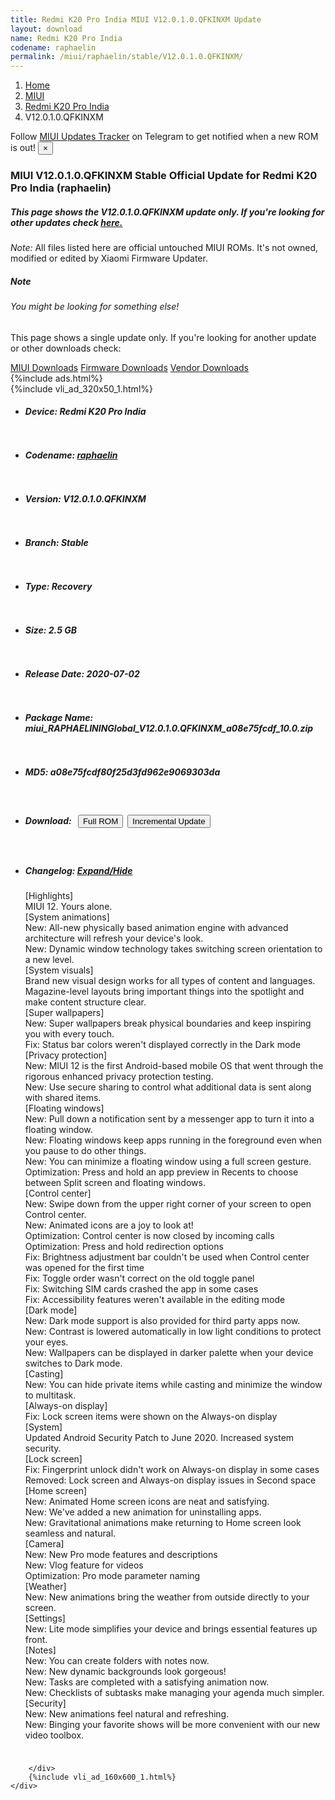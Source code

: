 ```yaml
---
title: Redmi K20 Pro India MIUI V12.0.1.0.QFKINXM Update
layout: download
name: Redmi K20 Pro India
codename: raphaelin
permalink: /miui/raphaelin/stable/V12.0.1.0.QFKINXM/
---
```

<nav aria-label="breadcrumb">
    <ol class="breadcrumb">
        <li class="breadcrumb-item"><a href="/">Home</a></li>
        <li class="breadcrumb-item"><a href="/miui/">MIUI</a></li>
        <li class="breadcrumb-item"><a href="/miui/raphaelin/">Redmi K20 Pro India</a></li>
        <li class="breadcrumb-item active" aria-current="page">V12.0.1.0.QFKINXM</li>
    </ol>
</nav>
<div class="alert alert-primary alert-dismissible fade show" role="alert">
    Follow <a href="https://t.me/MIUIUpdatesTracker" class="alert-link">MIUI Updates Tracker</a> on Telegram to get
    notified when a new ROM is out!
    <button type="button" class="close" data-dismiss="alert" aria-label="Close">
        <span aria-hidden="true">&times;</span>
    </button>
</div>
<div class="col-12 mx-auto">
    <h3 class="title bg-light p-2 rounded">MIUI V12.0.1.0.QFKINXM Stable Official Update for Redmi K20 Pro India (raphaelin)</h3>
    <h5>This page shows the V12.0.1.0.QFKINXM update only. If you're looking for other updates check
        <a href="/miui/raphaelin/">here.</a></h5>
    <p><i>Note: </i>All files listed here are official untouched MIUI ROMs.
        It's not owned, modified or edited by Xiaomi Firmware Updater.</p>
    <div class="card">
        <div class="card-body">
            <h5 class="card-title">Note</h5>
            <h6 class="card-subtitle mb-2 text-muted">You might be looking for something else!</h6>
            <p class="card-text">This page shows a single update only.
                If you're looking for another update or other downloads check:</p>
            <a href="/miui/" class="card-link">MIUI Downloads</a>
            <a href="/firmware/" class="card-link">Firmware Downloads</a>
            <a href="/vendor/" class="card-link">Vendor Downloads</a>
        </div>
    </div>
    {%include ads.html%}
    <div class="row justify-content-center">
        <div class="col-10" id="downloads">
                    <div class="card card-body">
            {%include vli_ad_320x50_1.html%}
            <ul class="list-unstyled">
                <li style="padding-bottom: 10px;">
                    <h5><b>Device: </b>Redmi K20 Pro India</h5>
                </li>
                <li style="padding-bottom: 10px;">
                    <h5><b>Codename: </b> <a href="/miui/raphaelin/" target="_blank">raphaelin</a> </h5>
                </li>
                <li style="padding-bottom: 10px;">
                    <h5><b>Version: </b>V12.0.1.0.QFKINXM</h5>
                </li>
                <li style="padding-bottom: 10px;">
                    <h5><b>Branch: </b>Stable</h5>
                </li>
                <li style="padding-bottom: 10px;">
                    <h5><b>Type: </b>Recovery</h5>
                </li>
                <li style="padding-bottom: 10px;">
                    <h5><b>Size: </b>2.5 GB</h5>
                </li>
                <li style="padding-bottom: 10px;">
                    <h5><b>Release Date: </b>2020-07-02</h5>
                </li>
                <li style="padding-bottom: 10px;">
                    <h5><b>Package Name: </b><span id="filename" class="text-dark">miui_RAPHAELININGlobal_V12.0.1.0.QFKINXM_a08e75fcdf_10.0.zip</span></h5>
                </li>
                <li style="padding-bottom: 10px;">
                    <h5><b>MD5: </b><span id="md5" class="text-muted">a08e75fcdf80f25d3fd962e9069303da</span></h5>
                </li>
                <li style="padding-bottom: 10px;">
                    <h5><b>Download: </b><button type="button" id="download" class="btn btn-primary" style="margin: 7px;"
                            onclick="window.open('https://bigota.d.miui.com/V12.0.1.0.QFKINXM/miui_RAPHAELININGlobal_V12.0.1.0.QFKINXM_a08e75fcdf_10.0.zip', '_blank');"><i class="fa fa-download"></i> Full ROM</button><button type="button" id="incremental_download" class="btn btn-warning" onclick="window.open('https://bigota.d.miui.com/V12.0.1.0.QFKINXM/miui-blockota-raphaelin_in_global-V11.0.6.0.QFKINXM-V12.0.1.0.QFKINXM-6ca4d287ac-10.0.zip', '_blank');"><i class="fa fa-download"></i> Incremental Update</button></h5>
                </li>
                <li style="padding-bottom: 10px;">
                    <h5><b>Changelog: </b><a href="#raphaelin_1_changelog" data-toggle="collapse" role="button"
                            aria-expanded="false" aria-controls="raphaelin_1_changelog"> <i class="fa fa-arrow-down"
                                aria-hidden="true"></i> Expand/Hide</a></h5>
                    <div class="collapse" id="raphaelin_1_changelog">
                        <p id="changelog_text">[Highlights]<br>MIUI 12. Yours alone.<br>[System animations]<br>New: All-new physically based animation engine with advanced architecture will refresh your device's look.<br>New: Dynamic window technology takes switching screen orientation to a new level.<br>[System visuals]<br>Brand new visual design works for all types of content and languages.<br>Magazine-level layouts bring important things into the spotlight and make content structure clear.<br>[Super wallpapers]<br>New: Super wallpapers break physical boundaries and keep inspiring you with every touch.<br>Fix: Status bar colors weren't displayed correctly in the Dark mode<br>[Privacy protection]<br>New: MIUI 12 is the first Android-based mobile OS that went through the rigorous enhanced privacy protection testing.<br>New: Use secure sharing to control what additional data is sent along with shared items.<br>[Floating windows]<br>New: Pull down a notification sent by a messenger app to turn it into a floating window.<br>New: Floating windows keep apps running in the foreground even when you pause to do other things.<br>New: You can minimize a floating window using a full screen gesture.<br>Optimization: Press and hold an app preview in Recents to choose between Split screen and floating windows.<br>[Control center]<br>New: Swipe down from the upper right corner of your screen to open Control center.<br>New: Animated icons are a joy to look at!<br>Optimization: Control center is now closed by incoming calls<br>Optimization: Press and hold redirection options<br>Fix: Brightness adjustment bar couldn't be used when Control center was opened for the first time<br>Fix: Toggle order wasn't correct on the old toggle panel<br>Fix: Switching SIM cards crashed the app in some cases<br>Fix: Accessibility features weren't available in the editing mode<br>[Dark mode]<br>New: Dark mode support is also provided for third party apps now.<br>New: Contrast is lowered automatically in low light conditions to protect your eyes.<br>New: Wallpapers can be displayed in darker palette when your device switches to Dark mode.<br>[Casting]<br>New: You can hide private items while casting and minimize the window to multitask.<br>[Always-on display]<br>Fix: Lock screen items were shown on the Always-on display<br>[System]<br>Updated Android Security Patch to June 2020. Increased system security.<br>[Lock screen]<br>Fix: Fingerprint unlock didn't work on Always-on display in some cases<br>Removed: Lock screen and Always-on display issues in Second space<br>[Home screen]<br>New: Animated Home screen icons are neat and satisfying.<br>New: We've added a new animation for uninstalling apps.<br>New: Gravitational animations make returning to Home screen look seamless and natural.<br>[Camera]<br>New: New Pro mode features and descriptions<br>New: Vlog feature for videos<br>Optimization: Pro mode parameter naming<br>[Weather]<br>New: New animations bring the weather from outside directly to your screen.<br>[Settings]<br>New: Lite mode simplifies your device and brings essential features up front.<br>[Notes]<br>New: You can create folders with notes now.<br>New: New dynamic backgrounds look gorgeous!<br>New: Tasks are completed with a satisfying animation now.<br>New: Checklists of subtasks make managing your agenda much simpler.<br>[Security]<br>New: New animations feel natural and refreshing.<br>New: Binging your favorite shows will be more convenient with our new video toolbox.</p>
                    </div>
                </li>
            </ul>
        </div>

        </div>
        {%include vli_ad_160x600_1.html%}
    </div>
</div>
